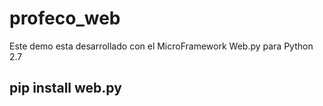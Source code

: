 # profeco_web


Este demo esta desarrollado con el MicroFramework Web.py para Python 2.7
## pip install web.py
